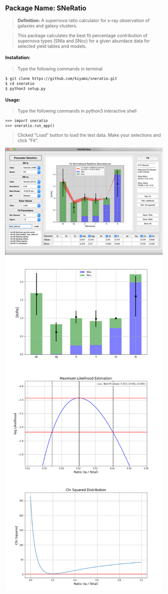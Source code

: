 ## Package Name: SNeRatio

> **Definition:** A supernova ratio calculator for x-ray observation of galaxies and galaxy clusters.

> This package calculates the best fit percentage contribution of supernova types (SNIa and SNcc) for a given abundace data for selected yield tables and models.

#### Installation:

> Type the following commands in terminal
>
    $ git clone https://github.com/kiyami/sneratio.git
    $ cd sneratio
    $ python3 setup.py

#### Usage:

> Type the following commands in python3 interactive shell
>
    >>> import sneratio
    >>> sneratio.run_app()

> Clicked "Load" button to load the test data.
> Make your selections and click "Fit".


![GitHub Logo](/examples/gui.png)
![GitHub Logo](/outputs/Figure_Fit.png)
![GitHub Logo](/outputs/Figure_Likelihood.png)
![GitHub Logo](/outputs/Figure_Chi_Squared.png)

